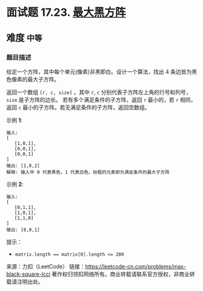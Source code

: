 # 面试题 17.23. [最大黑方阵](https://leetcode-cn.com/problems/max-black-square-lcci/)  
<font size=5> 难度 `中等` </font>
---

### 题目描述

给定一个方阵，其中每个单元(像素)非黑即白。设计一个算法，找出 4 条边皆为黑色像素的最大子方阵。

返回一个数组 `[r, c, size]` ，其中 `r`, `c` 分别代表子方阵左上角的行号和列号，`size` 是子方阵的边长。
若有多个满足条件的子方阵，返回 `r` 最小的，若 `r` 相同，返回 `c` 最小的子方阵。若无满足条件的子方阵，返回空数组。

示例 **1**:
```
输入:
[
   [1,0,1],
   [0,0,1],
   [0,0,1]
]
输出: [1,0,2]
解释: 输入中 0 代表黑色，1 代表白色，标粗的元素即为满足条件的最大子方阵
```

示例 **2**:
```
输入:
[
   [0,1,1],
   [1,0,1],
   [1,1,0]
]
输出: [0,0,1]
```
提示：

* `matrix.length == matrix[0].length <= 200`

来源：力扣（LeetCode）
链接：https://leetcode-cn.com/problems/max-black-square-lcci
著作权归领扣网络所有。商业转载请联系官方授权，非商业转载请注明出处。

